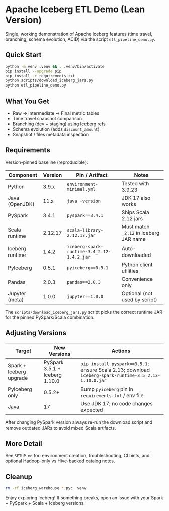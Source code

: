 # Apache Iceberg ETL Demo (Lean Version)

Single, working demonstration of Apache Iceberg features (time travel, branching, schema evolution, ACID) via the script `etl_pipeline_demo.py`.

## Quick Start
```bash
python -m venv .venv && . .venv/bin/activate
pip install --upgrade pip
pip install -r requirements.txt
python scripts/download_iceberg_jars.py
python etl_pipeline_demo.py
```

## What You Get
- Raw → Intermediate → Final metric tables
- Time travel snapshot comparison
- Branching (dev + staging) using Iceberg refs
- Schema evolution (adds `discount_amount`)
- Snapshot / files metadata inspection

## Requirements
Version-pinned baseline (reproducible):

| Component | Version | Pin / Artifact | Notes |
|-----------|---------|----------------|-------|
| Python | 3.9.x | `environment-minimal.yml` | Tested with 3.9.23 |
| Java (OpenJDK) | 11.x | `java -version` | JDK 17 also works |
| PySpark | 3.4.1 | `pyspark==3.4.1` | Ships Scala 2.12 jars |
| Scala runtime | 2.12.17 | `scala-library-2.12.17.jar` | Must match `_2.12` in Iceberg JAR name |
| Iceberg runtime | 1.4.2 | `iceberg-spark-runtime-3.4_2.12-1.4.2.jar` | Auto-downloaded |
| PyIceberg | 0.5.1 | `pyiceberg==0.5.1` | Python client utilities |
| Pandas | 2.0.3 | `pandas==2.0.3` | Convenience only |
| Jupyter (meta) | 1.0.0 | `jupyter==1.0.0` | Optional (not used by script) |

The `scripts/download_iceberg_jars.py` script picks the correct runtime JAR for the pinned PySpark/Scala combination.

## Adjusting Versions
| Target | New Versions | Actions |
|--------|--------------|---------|
| Spark + Iceberg upgrade | PySpark 3.5.1 + Iceberg 1.10.0 | `pip install pyspark==3.5.1`; ensure Scala 2.13; download `iceberg-spark-runtime-3.5_2.13-1.10.0.jar` |
| PyIceberg only | 0.5.2+ | Bump `pyiceberg` pin in `requirements.txt` / env file |
| Java | 17 | Use JDK 17; no code changes expected |

After changing PySpark version always re-run the download script and remove outdated JARs to avoid mixed Scala artifacts.

## More Detail
See `SETUP.md` for: environment creation, troubleshooting, CI hints, and optional Hadoop-only vs Hive-backed catalog notes.

## Cleanup
```bash
rm -rf iceberg_warehouse *.pyc .venv
```

Enjoy exploring Iceberg! If something breaks, open an issue with your Spark + PySpark + Scala + Iceberg versions.